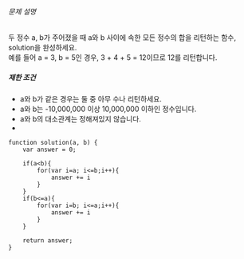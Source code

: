 
###### 문제 설명

두 정수 a, b가 주어졌을 때 a와 b 사이에 속한 모든 정수의 합을 리턴하는 함수, solution을 완성하세요.  
예를 들어 a = 3, b = 5인 경우, 3 + 4 + 5 = 12이므로 12를 리턴합니다.

##### 제한 조건

-   a와 b가 같은 경우는 둘 중 아무 수나 리턴하세요.
-   a와 b는 -10,000,000 이상 10,000,000 이하인 정수입니다.
-   a와 b의 대소관계는 정해져있지 않습니다.
- 
~~~~ Js
function solution(a, b) {
    var answer = 0;
    
    if(a<b){
        for(var i=a; i<=b;i++){
            answer += i
        }
    }
    if(b<=a){
        for(var i=b; i<=a;i++){
            answer += i
        }
    }
    
    return answer;
}
~~~~
